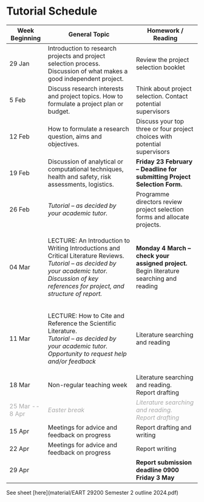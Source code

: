 # Tutorial Schedule
| Week Beginning      | General Topic 	| Homework / Reading |
| ----------- | ----------- | ----------- |
| 29 Jan   | Introduction to research projects and project selection process. Discussion of what makes a good independent project.     | Review the project selection booklet| 
| 5 Feb    | Discuss research interests and project topics. How to formulate a project plan or budget.     | Think about project selection. Contact potential supervisors| 
| 12 Feb    | How to formulate a research question, aims and objectives.     | Discuss your top three or four project choices with potential supervisors | 
| 19 Feb    | Discussion of analytical or computational techniques, health and safety, risk assessments, logistics.     | **Friday 23 February – Deadline for submitting Project Selection Form.**| 
| 26 Feb    | <i>Tutorial – as decided by your academic tutor.</i> | Programme directors review project selection forms and allocate projects. | 
| 04 Mar    | <p> LECTURE: An Introduction to Writing Introductions and Critical Literature Reviews. <br> <i>Tutorial – as decided by your academic tutor. Discussion of key references for project, and structure of report.</i> </p>| <p>**Monday 4 March – check your assigned project.**<br>Begin literature searching and reading </p> | 
| 11 Mar   | <p>LECTURE: How to Cite and Reference the Scientific Literature. <br> <i>Tutorial – as decided by your academic tutor. Opportunity to request help and/or feedback </i></p> | Literature searching and reading | 
| 18 Mar    | Non-regular teaching week  | Literature searching and reading. <br> Report drafting | 
| <font color="#A9A9A9">  25 Mar -- 8 Apr </font>   |<font color="#A9A9A9">   <i>Easter break </i> </font>    | <font color="#A9A9A9">   <i> Literature searching and reading.<br> Report drafting </i></font>| 
| 15 Apr    | Meetings for advice and feedback on progress                    | Report drafting and writing | 
| 22 Apr    | Meetings for advice and feedback on progress   | Report writing | 
| 29 Apr    |    | **Report submission deadline 0900 Friday 3 May** | 


See sheet [here](material/EART 29200 Semester 2 outline 2024.pdf)
